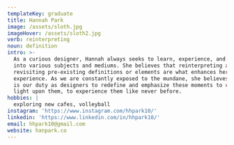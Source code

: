 ```yaml
---
templateKey: graduate
title: Hannah Park
image: /assets/sloth.jpg
imageHover: /assets/sloth2.jpg
verb: reinterpreting
noun: definition
intro: >-
  As a curious designer, Hannah always seeks to learn, experience, and venture
  into various subjects and mediums. She believes that reinterpreting and
  revisiting pre-existing definitions or elements are what enhances her design
  experience. As we are constantly exposed to the mundane, she believes that it
  is our duty as designers to redefine and emphasize these moments to cast new
  light upon them, to experience them like never before.
hobbies: |
  exploring new cafes, volleyball
instagram: 'https://www.instagram.com/hhpark10/'
linkedin: 'https://www.linkedin.com/in/hhpark10/'
email: hhpark10@gmail.com
website: hanpark.co
---
```


